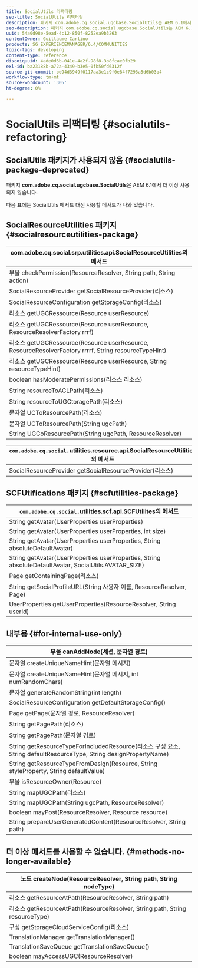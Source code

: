 ```yaml
---
title: SocialUtils 리팩터링
seo-title: SocialUtils 리팩터링
description: 패키지 com.adobe.cq.social.ugcbase.SocialUtils는 AEM 6.1에서 더 이상 사용되지 않습니다
seo-description: 패키지 com.adobe.cq.social.ugcbase.SocialUtils는 AEM 6.1에서 더 이상 사용되지 않습니다
uuid: 54a0d98e-5ead-4c12-850f-8252ea9b3263
contentOwner: Guillaume Carlino
products: SG_EXPERIENCEMANAGER/6.4/COMMUNITIES
topic-tags: developing
content-type: reference
discoiquuid: 4ade0d6b-041e-4a2f-98f8-3b8fcae0fb29
exl-id: ba23188b-a72a-4349-b3e5-0fb50fd6312f
source-git-commit: bd94d3949f0117aa3e1c9f0e84f7293a5d6b03b4
workflow-type: tm+mt
source-wordcount: '305'
ht-degree: 0%

---
```


# SocialUtils 리팩터링 {#socialutils-refactoring}

## SocialUtils 패키지가 사용되지 않음 {#socialutils-package-deprecated}

패키지 **com.adobe.cq.social.ugcbase.SocialUtils**&#x200B;은 AEM 6.1에서 더 이상 사용되지 않습니다.

다음 표에는 SocialUtils 메서드 대신 사용할 메서드가 나와 있습니다.

## SocialResourceUtilities 패키지 {#socialresourceutilities-package}

| com.adobe.cq.social.srp.utilities.api.SocialResourceUtilities의 메서드 |
|---|
| 부울 checkPermission(ResourceResolver, String path, String action) |  |
| SocialResourceProvider getSocialResourceProvider(리소스) |  |
| SocialResourceConfiguration getStorageConfig(리소스) |  |
| 리소스 getUGCRessource(Resource userResource) |  |
| 리소스 getUGCRessource(Resource userResource, ResourceResolverFactory rrrf) | 새 항목 |
| 리소스 getUGCRessource(Resource userResource, ResourceResolverFactory rrrrf, String resourceTypeHint) | 새 항목 |
| 리소스 getUGCRessource(Resource userResource, String resourceTypeHint) |  |
| boolean hasModeratePermissions(리소스 리소스) |  |
| String resourceToACLPath(리소스) |  |
| String resourceToUGCtoragePath(리소스) | string resourceToUGCPath(리소스) 대체 |
| 문자열 UCToResourcePath(리소스) |  |
| 문자열 UCToResourcePath(String ugcPath) | 메서드 서명이 변경되었습니다. |
| String UGCoResourcePath(String ugcPath, ResourceResolver) | 새 항목 |

| `com.adobe.cq.social.`utilities.resource.api.SocialResourceUtilities의 메서드 |
|---|
| SocialResourceProvider getSocialResourceProvider(리소스) | 는 SocialResourceProvider getConfiguredProvider(리소스) 대체 |

## SCFUtifications 패키지 {#scfutilities-package}

| `com.adobe.cq.social.`utilities.scf.api.SCFUtilites의 메서드 |
|---|
| String getAvatar(UserProperties userProperties) |
| String getAvatar(UserProperties userProperties, int size) |
| String getAvatar(UserProperties userProperties, String absoluteDefaultAvatar) |
| String getAvatar(UserProperties userProperties, String absoluteDefaultAvatar, SocialUtils.AVATAR_SIZE) |
| Page getContainingPage(리소스) |
| String getSocialProfileURL(String 사용자 이름, ResourceResolver, Page) |
| UserProperties getUserProperties(ResourceResolver, String userId) |

## 내부용 {#for-internal-use-only}

| 부울 canAddNode(세션, 문자열 경로) |
|---|
| 문자열 createUniqueNameHint(문자열 메시지) |
| 문자열 createUniqueNameHint(문자열 메시지, int numRandomChars) |
| 문자열 generateRandomString(int length) |
| SocialResourceConfiguration getDefaultStorageConfig() |
| Page getPage(문자열 경로, ResourceResolver) |
| String getPagePath(리소스) |
| String getPagePath(문자열 경로) |
| String getResourceTypeForIncludedResource(리소스 구성 요소, String defaultResourceType, String designPropertyName) |
| String getResourceTypeFromDesign(Resource, String styleProperty, String defaultValue) |
| 부울 isResourceOwner(Resource) |
| String mapUGCPath(리소스) |
| String mapUGCPath(String ugcPath, ResourceResolver) |
| boolean mayPost(ResourceResolver, Resource resource) |
| String prepareUserGeneratedContent(ResourceResolver, String path) |

## 더 이상 메서드를 사용할 수 없습니다. {#methods-no-longer-available}

| 노드 createNode(ResourceResolver, String path, String nodeType) |
|---|
| 리소스 getResourceAtPath(ResourceResolver, String path) |
| 리소스 getResourceAtPath(ResourceResolver, String path, String resourceType) |
| 구성 getStorageCloudServiceConfig(리소스) |
| TranslationManager getTranslationManager() |
| TranslationSaveQueue getTranslationSaveQueue() |
| boolean mayAccessUGC(ResourceResolver) |

